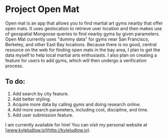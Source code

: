 # Project Open Mat


Open mat is an app that allows you to find martial art gyms nearby that offer open mats. It uses geolocation to retrieve user location and then makes use of geospatial Mongoose queries to find nearby gyms by given parameters. Open Mat currently uses "dummy data" for gyms near San Francisco, Berkeley, and other East Bay locations. Because there is no good, central resource on the web for finding open mats in the bay area, I plan to get the data myself to help local martial arts enthusiasts. I also plan on creating a feature for users to add gyms, which will then undergo a verification process.

## To do:

1. Add search by city feature.
2. Add better styling. 
3. Acquire more data by calling gyms and doing research online.
4. Add more search parameters, including cost, discipline, and time.
5. Add user submission feature.

I am currently available for hire!
You can visit my personal website at [www.kyleludlow.io](http://kyleludlow.io).
